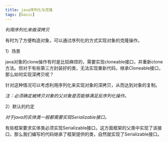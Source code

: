```yaml
---
title: java序列化与克隆
tags: [basic]
---
```


*利用序列化来做深拷贝*

有时为了方便构造对象，可以通过序列化的方式实现对象的克隆操作。

1）场景

java对象的clone操作有时是比较麻烦的，需要实现cloneable接口，并重新clone方法。但对于有些第三方封装好的类，无法实现重新代码，继承Cloneable接口，那么如何实现深拷贝呢？

针对这种情况可以考虑利用序列化来实现对象的深拷贝，从而达到对象的复制。

*注：必须确定被拷贝对象的父对象是否能够满足反序列化操作。*

2）默认的约定

*对于java的实体类一般都需要实现Serializable接口。*

有些框架要求实体类必须实现Serializable接口，这方面框架的父类中实现了该接口，那么我们编写的代码继承了框架提供的类，自然就实现了Serializable接口。

